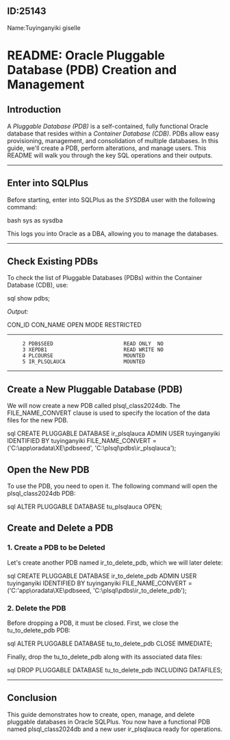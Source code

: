 
ID:25143
-------
Name:Tuyinganyiki giselle

# README: Oracle Pluggable Database (PDB) Creation and Management

## Introduction

A *Pluggable Database (PDB)* is a self-contained, fully functional Oracle database that resides within a *Container Database (CDB)*. PDBs allow easy provisioning, management, and consolidation of multiple databases. In this guide, we'll create a PDB, perform alterations, and manage users. This README will walk you through the key SQL operations and their outputs.

---

## Enter into SQLPlus

Before starting, enter into SQLPlus as the *SYSDBA* user with the following command:

bash
sys as sysdba


This logs you into Oracle as a DBA, allowing you to manage the databases.

---

## Check Existing PDBs

To check the list of Pluggable Databases (PDBs) within the Container Database (CDB), use:

sql
show pdbs;

*Output:*

 CON_ID CON_NAME                       OPEN MODE  RESTRICTED
---------- ------------------------------ ---------- ----------
         2 PDB$SEED                       READ ONLY  NO
         3 XEPDB1                         READ WRITE NO
         4 PLCOURSE                       MOUNTED
         5 IR_PLSQLAUCA                   MOUNTED


---

## Create a New Pluggable Database (PDB)

We will now create a new PDB called plsql_class2024db. The FILE_NAME_CONVERT clause is used to specify the location of the data files for the new PDB.

sql
CREATE PLUGGABLE DATABASE ir_plsqlauca
ADMIN USER tuyinganyiki IDENTIFIED BY tuyinganyiki
FILE_NAME_CONVERT = ('C:\app\oradata\XE\pdbseed', 'C:\plsql\pdbs\ir_plsqlauca');


## Open the New PDB

To use the PDB, you need to open it. The following command will open the plsql_class2024db PDB:

sql
ALTER PLUGGABLE DATABASE tu_plsqlauca OPEN;


## Create and Delete a PDB

### 1. Create a PDB to be Deleted

Let's create another PDB named ir_to_delete_pdb, which we will later delete:

sql
CREATE PLUGGABLE DATABASE ir_to_delete_pdb
ADMIN USER tuyinganyiki IDENTIFIED BY tuyinganyiki
FILE_NAME_CONVERT = ('C:\'app\oradata\XE\pdbseed, 'C:\plsql\pdbs\ir_to_delete_pdb');


### 2. Delete the PDB

Before dropping a PDB, it must be closed. First, we close the tu_to_delete_pdb PDB:

sql
ALTER PLUGGABLE DATABASE tu_to_delete_pdb CLOSE IMMEDIATE;


Finally, drop the tu_to_delete_pdb along with its associated data files:

sql
DROP PLUGGABLE DATABASE tu_to_delete_pdb INCLUDING DATAFILES;



---

## Conclusion

This guide demonstrates how to create, open, manage, and delete pluggable databases in Oracle SQLPlus. You now have a functional PDB named plsql_class2024db and a new user ir_plsqlauca ready for operations.
